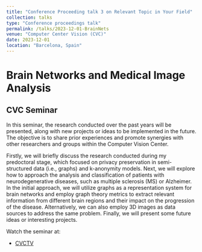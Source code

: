 ```yaml
---
title: "Conference Proceeding talk 3 on Relevant Topic in Your Field"
collection: talks
type: "Conference proceedings talk"
permalink: /talks/2023-12-01-BrainNets
venue: "Computer Center Vision (CVC)"
date: 2023-12-01
location: "Barcelona, Spain"
---
```


# Brain Networks and Medical Image Analysis

## CVC Seminar

In this seminar, the research conducted over the past years will be presented, along with new projects or ideas to be implemented in the future. The objective is to share prior experiences and promote synergies with other researchers and groups within the Computer Vision Center.

Firstly, we will briefly discuss the research conducted during my predoctoral stage, which focused on privacy preservation in semi-structured data (i.e., graphs) and k-anonymity models. Next, we will explore how to approach the analysis and classification of patients with neurodegenerative diseases, such as multiple sclerosis (MS) or Alzheimer. In the initial approach, we will utilize graphs as a representation system for brain networks and employ graph theory metrics to extract relevant information from different brain regions and their impact on the progression of the disease. Alternatively, we can also employ 3D images as data sources to address the same problem. Finally, we will present some future ideas or interesting projects.

Watch the seminar at: 
- [CVCTV](https://www.cvc.uab.es/cvctv/?id=376)